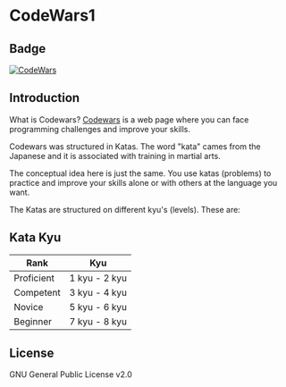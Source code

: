 # CodeWars1
## Badge

[![CodeWars](https://www.codewars.com/users/hide6974/badges/large)](https://www.codewars.com/users/hide6974 'My Honor Badge')

## Introduction

What is Codewars? [Codewars](https://www.codewars.com) is a web page where you can face programming challenges and improve your skills.

Codewars was structured in Katas. The word "kata" cames from the Japanese and it is associated with training in martial arts.

The conceptual idea here is just the same. You use katas (problems) to practice and improve your skills alone or with others at the language you want.

The Katas are structured on different kyu's (levels). These are:

## Kata Kyu

| Rank       |      Kyu      |
| ---------- | :-----------: |
| Proficient | 1 kyu - 2 kyu |
| Competent  | 3 kyu - 4 kyu |
| Novice     | 5 kyu - 6 kyu |
| Beginner   | 7 kyu - 8 kyu |

## License

GNU General Public License v2.0

